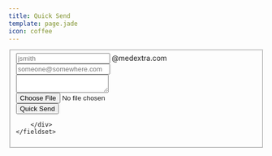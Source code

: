 ```yaml
---
title: Quick Send
template: page.jade
icon: coffee
---
```




<form class="ink-form" ng-controller="quick-send">
    <fieldset>
        <div class="control-group">
            <div class="control-group large-80 push-center">
                <span class="control large-40">
                  <input id="sender-username" type="email" placeholder="jsmith" ng-model="sender">
                </span>
                <span class="large-40">@medextra.com</span>
            </div>
            <div class="control large-80 push-center">
              <input id="recipient-address" type="email" placeholder="someone@somewhere.com" ng-model="recipient">
            </div>
            <div class="control large-80 push-center vertical-space">
              <textarea id="message-text" ng-model="message.text"></textarea>
            </div>
            <div class="control large-80 push-center">
                <input id="message-attachment" type="file" accept="*" ng-model="message.attachment" />
            </div>
            <div class="control large-80 push-center">
              <button class="ink-button red push-right" ng-click="send()"><i class="icon-coffee"></i>Quick Send</button>
            </div>

        </div>
    </fieldset>
</form>
